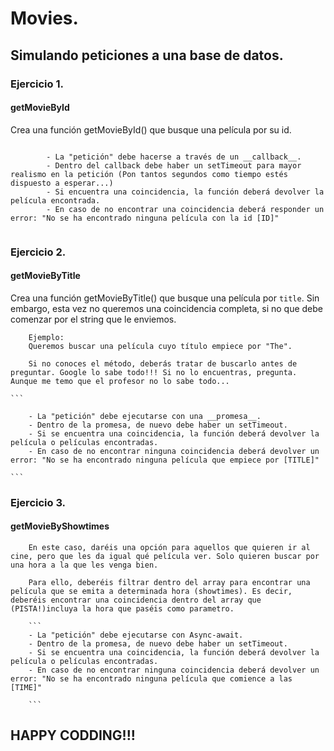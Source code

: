 # Movies.

## Simulando peticiones a una base de datos.

### Ejercicio 1.
#### getMovieById
  Crea una función getMovieById() que busque una película por su id.
  
```

        - La "petición" debe hacerse a través de un __callback__.
        - Dentro del callback debe haber un setTimeout para mayor realismo en la petición (Pon tantos segundos como tiempo estés dispuesto a esperar...)
        - Si encuentra una coincidencia, la función deberá devolver la película encontrada.
        - En caso de no encontrar una coincidencia deberá responder un error: "No se ha encontrado ninguna película con la id [ID]"
  
```

### Ejercicio 2.

#### getMovieByTitle
 Crea una función getMovieByTitle() que busque una película por `title`. Sin embargo, esta vez no queremos una coincidencia completa, si no que debe comenzar por el string que le enviemos.
        
        Ejemplo: 
        Queremos buscar una película cuyo título empiece por "The". 
        
        Si no conoces el método, deberás tratar de buscarlo antes de preguntar. Google lo sabe todo!!! Si no lo encuentras, pregunta. Aunque me temo que el profesor no lo sabe todo... 

    ```

        - La "petición" debe ejecutarse con una __promesa__.
        - Dentro de la promesa, de nuevo debe haber un setTimeout.
        - Si se encuentra una coincidencia, la función deberá devolver la película o películas encontradas.
        - En caso de no encontrar ninguna coincidencia deberá devolver un error: "No se ha encontrado ninguna película que empiece por [TITLE]"

    ```

### Ejercicio 3. 
#### getMovieByShowtimes
        En este caso, daréis una opción para aquellos que quieren ir al cine, pero que les da igual qué película ver. Solo quieren buscar por una hora a la que les venga bien. 

        Para ello, deberéis filtrar dentro del array para encontrar una película que se emita a determinada hora (showtimes). Es decir, deberéis encontrar una coincidencia dentro del array que (PISTA!)incluya la hora que paséis como parametro.

        ```
        - La "petición" debe ejecutarse con Async-await.
        - Dentro de la promesa, de nuevo debe haber un setTimeout.
        - Si se encuentra una coincidencia, la función deberá devolver la película o películas encontradas.
        - En caso de no encontrar ninguna coincidencia deberá devolver un error: "No se ha encontrado ninguna película que comience a las [TIME]"
        
        ```


## HAPPY CODDING!!!
